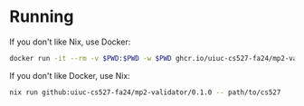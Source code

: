 # Running

If you don't like Nix, use Docker:

``` sh
docker run -it --rm -v $PWD:$PWD -w $PWD ghcr.io/uiuc-cs527-fa24/mp2-validator:0.1.0 path/to/cs527
```

If you don't like Docker, use Nix:

``` sh
nix run github:uiuc-cs527-fa24/mp2-validator/0.1.0 -- path/to/cs527
```
